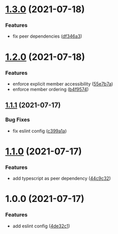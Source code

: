 # [1.3.0](https://github.com/dryauk/eslint-config/compare/v1.2.0...v1.3.0) (2021-07-18)


### Features

* fix peer dependencies ([df346a3](https://github.com/dryauk/eslint-config/commit/df346a3ae6edd818ef534f64533c02551ef43b26))

# [1.2.0](https://github.com/dryauk/eslint-config/compare/v1.1.1...v1.2.0) (2021-07-18)


### Features

* enforce explicit member accessibility ([55e7b7a](https://github.com/dryauk/eslint-config/commit/55e7b7a8c5b7cdbfec765c55af99580dad6f9bd7))
* enforce member ordering ([b4f9574](https://github.com/dryauk/eslint-config/commit/b4f9574fe04bf49aacb14ab72167163ab25219d0))

## [1.1.1](https://github.com/dryauk/eslint-config/compare/v1.1.0...v1.1.1) (2021-07-17)


### Bug Fixes

* fix eslint config ([c399a1a](https://github.com/dryauk/eslint-config/commit/c399a1adc910e8c48b9615f25ccb809a62e9b3d9))

# [1.1.0](https://github.com/dryauk/eslint-config/compare/v1.0.0...v1.1.0) (2021-07-17)


### Features

* add typescript as peer dependency ([44c9c32](https://github.com/dryauk/eslint-config/commit/44c9c321245dface6c1f5ff10fecdaad08a928d8))

# 1.0.0 (2021-07-17)


### Features

* add eslint config ([4de32c1](https://github.com/dryauk/eslint-config/commit/4de32c14c342b2c94dc5cddad73f67b57cd1556a))
